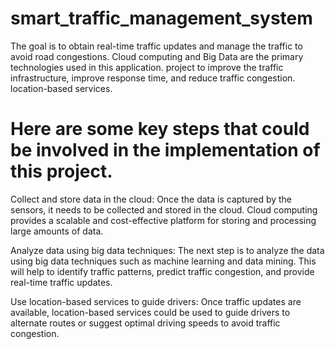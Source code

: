 # smart_traffic_management_system
The goal is to obtain real-time traffic updates and manage the traffic to avoid road congestions. Cloud computing and Big Data are the primary technologies used in this application. project to improve the traffic infrastructure, improve response time, and reduce traffic congestion. location-based services.

# Here are some key steps that could be involved in the implementation of this project.


Collect and store data in the cloud: Once the data is captured by the sensors, it needs to be collected and stored in the cloud. Cloud computing provides a scalable and cost-effective platform for storing and processing large amounts of data.

Analyze data using big data techniques: The next step is to analyze the data using big data techniques such as machine learning and data mining. This will help to identify traffic patterns, predict traffic congestion, and provide real-time traffic updates.

Use location-based services to guide drivers: Once traffic updates are available, location-based services could be used to guide drivers to alternate routes or suggest optimal driving speeds to avoid traffic congestion.
